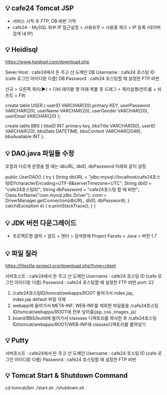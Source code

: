 ## 💡 cafe24 Tomcat JSP 
- 서비스 시작 후 FTP, DB 비번 기억
- cafe24 - MySQL 외부 IP 접근설정 > 사용유무 > 사용중 체크 > IP 등록 (네이버 검색 내 IP)


## 💡 Heidisql
https://www.heidisql.com/download.php

Sever Host : cafe24에서 돈 주고 산 도메인
DB Username : cafe24 호스팅 ID (cafe 로그인 아이디랑 다름)
DB Password : cafe24 호스팅할 때 설정한 FTP 비번

신규 > 오른쪽 쿼리(▶) > 디비 테이블 명 아래 복붙 후 드래그 > 쿼리실행(컨트롤 + 쉬프트 + F9)

create table USER (
    userID VARCHAR(20) primary KEY,
    userPassword VARCHAR(20),
    userName VARCHAR(20),
    userGender VARCHAR(20),
    userEmail VARCHAR(20)
);

create table BBS (
    bbsID INT primary key,
    bbsTitle VARCHAR(50),
    userID VARCHAR(20),
    bbsDate DATETIME,
    bbsContent VARCHAR(2048),
    bbsAvailable INT
);


## 💡 DAO.java 파일들 수정
로컬과 다르게 운영을 할 때는 dbURL, dbID, dbPassword 아래와 같이 설정

public UserDAO() {
	try {
		String dbURL = "jdbc:mysql://localhost/cafe24호스팅ID?characterEncoding=UTF-8&serverTimezone=UTC";
		String dbID = "cafe24호스팅ID";
		String dbPassword = "cafe24호스팅 할 때 비번";
		Class.forName("com.mysql.jdbc.Driver");
		conn = DriverManager.getConnection(dbURL, dbID, dbPassword); 
	} catch(Exception e) {
		e.printStackTrace();
	}
}



## 💡 JDK 버전 다운그레이드
- 프로젝트명 클릭 > 알트 + 엔터 > 검색창에 Project Facets > Java > 버전 1.7


## 💡 파일 질라 
https://filezilla-project.org/download.php?type=client

서버호스트 : cafe24에서 돈 주고 산 도메인
Username : cafe24 호스팅 ID (cafe 로그인 아이디랑 다름)
Password : cafe24 호스팅할 때 설정한 FTP 비번
port: 22

1. /cafe24호스팅ID/tomcat/webapps/ROOT 들어가서 index.jsp, index.jsp.default 파일 삭제 
2. webapp에 들어가서 META-INF, WEB-INF를 제외한 파일들을 /cafe24호스팅ID/tomcat/webapps/ROOT에 전부 넣어줌(jsp, css ,images ,js)
3. board/BBS/build에 들어가서 classses 디렉토리를 복사한 후 /cafe24호스팅ID/tomcat/webapps/ROOT/WEB-INF에 classes디렉토리를 붙여넣기


## 💡 Putty
서버호스트 : cafe24에서 돈 주고 산 도메인
Username : cafe24 호스팅 ID (cafe 로그인 아이디랑 다름)
Password : cafe24 호스팅할 때 설정한 FTP 비번

## 💡 Tomcat Start & Shutdown Command
cd tomcat/bin 
./start.sh
./shutdown.sh